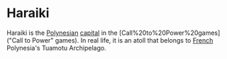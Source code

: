 # Haraiki

Haraiki is the [Polynesian](Polynesian) [capital](capital) in the [Call%20to%20Power%20games]("Call to Power" games). In real life, it is an atoll that belongs to [French](French) Polynesia's Tuamotu Archipelago.